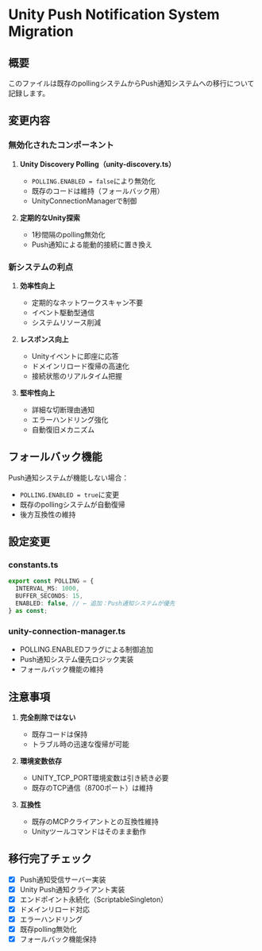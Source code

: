 # Unity Push Notification System Migration

## 概要

このファイルは既存のpollingシステムからPush通知システムへの移行について記録します。

## 変更内容

### 無効化されたコンポーネント

1. **Unity Discovery Polling（unity-discovery.ts）**
   - `POLLING.ENABLED = false`により無効化
   - 既存のコードは維持（フォールバック用）
   - UnityConnectionManagerで制御

2. **定期的なUnity探索**
   - 1秒間隔のpolling無効化
   - Push通知による能動的接続に置き換え

### 新システムの利点

1. **効率性向上**
   - 定期的なネットワークスキャン不要
   - イベント駆動型通信
   - システムリソース削減

2. **レスポンス向上**
   - Unityイベントに即座に応答
   - ドメインリロード復帰の高速化
   - 接続状態のリアルタイム把握

3. **堅牢性向上**
   - 詳細な切断理由通知
   - エラーハンドリング強化
   - 自動復旧メカニズム

## フォールバック機能

Push通知システムが機能しない場合：
- `POLLING.ENABLED = true`に変更
- 既存のpollingシステムが自動復帰
- 後方互換性の維持

## 設定変更

### constants.ts
```typescript
export const POLLING = {
  INTERVAL_MS: 1000,
  BUFFER_SECONDS: 15,
  ENABLED: false, // ← 追加：Push通知システムが優先
} as const;
```

### unity-connection-manager.ts
- POLLING.ENABLEDフラグによる制御追加
- Push通知システム優先ロジック実装
- フォールバック機能の維持

## 注意事項

1. **完全削除ではない**
   - 既存コードは保持
   - トラブル時の迅速な復帰が可能

2. **環境変数依存**
   - UNITY_TCP_PORT環境変数は引き続き必要
   - 既存のTCP通信（8700ポート）は維持

3. **互換性**
   - 既存のMCPクライアントとの互換性維持
   - Unityツールコマンドはそのまま動作

## 移行完了チェック

- [x] Push通知受信サーバー実装
- [x] Unity Push通知クライアント実装
- [x] エンドポイント永続化（ScriptableSingleton）
- [x] ドメインリロード対応
- [x] エラーハンドリング
- [x] 既存polling無効化
- [x] フォールバック機能保持